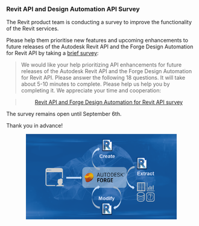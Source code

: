 <head>
<meta http-equiv="Content-Type" content="text/html; charset=utf-8">
<link rel="stylesheet" type="text/css" href="bc.css">
<script src="https://cdn.rawgit.com/google/code-prettify/master/loader/run_prettify.js" type="text/javascript"></script>
</head>

<!---


twitter:

Revit API and Design Automation API Survey for the #RevitAPI @AutodeskForge @AutodeskRevit #bim #DynamoBim #ForgeDevCon http://bit.ly/rvtapisurvey

The Revit product team is conducting a survey to improve the functionality of the Revit services.
Please help them prioritise new features and upcoming enhancements to future releases of the Autodesk Revit API and the Forge Design Automation for Revit API by taking a brief survey...

linkedin:

#bim #DynamoBim #ForgeDevCon #Revit #API #IFC #SDK #AI #VisualStudio #Autodesk #AEC #adsk

the [Revit API discussion forum](http://forums.autodesk.com/t5/revit-api-forum/bd-p/160) thread

<p style="font-size: 80%; font-style:italic"></p>

Dynamo Zero Touch CS#Node Element Wrapper

-->

### Revit API and Design Automation API Survey

The Revit product team is conducting a survey to improve the functionality of the Revit services.

Please help them prioritise new features and upcoming enhancements to future releases of the Autodesk Revit API and the Forge Design Automation for Revit API by taking
a [brief survey](https://autodeskfeedback.az1.qualtrics.com/jfe/form/SV_0fFVmiYvIuqDAJT):

> We would like your help prioritizing API enhancements for future releases of the Autodesk Revit API and the Forge Design Automation for Revit API. Please answer the following 18 questions. It will take about 5-10 minutes to complete. Please help us help you by completing it. We appreciate your time and cooperation:

<blockquote>
<center>
<a href="https://autodeskfeedback.az1.qualtrics.com/jfe/form/SV_0fFVmiYvIuqDAJT">Revit API and Forge Design Automation for Revit API survey</a>
</center>
</blockquote>


The survey remains open until September 6th.

Thank you in advance!


<center>
<img src="img/da4r.png" alt="Forge Design Automation for Revit API" width="400">
</center>

